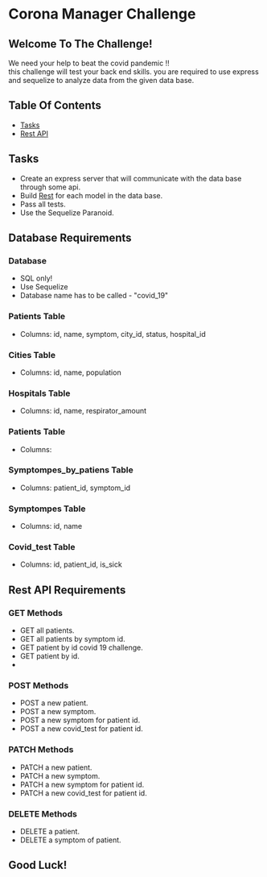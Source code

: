 # Corona Manager Challenge

## Welcome To The Challenge!
We need your help to beat the covid pandemic !! \
this challenge will test your back end skills. you are required to use express and sequelize to analyze data from the given data base.


## Table Of Contents

* [Tasks](#Tasks) 
* [Rest API](#Rest-API)

## Tasks
- Create an express server that will communicate with the data base through some api.
- Build [Rest](#Rest-API) for each model in the data base.
- Pass all tests.
- Use the Sequelize Paranoid.

## Database Requirements
### Database
- SQL only!
- Use Sequelize
- Database name has to be called - "covid_19"

### Patients Table
- Columns: id, name, symptom, city_id, status, hospital_id
### Cities Table
- Columns: id, name, population
### Hospitals Table
- Columns: id, name, respirator_amount
### Patients Table
- Columns: 
### Symptompes_by_patiens Table
- Columns: patient_id, symptom_id
### Symptompes Table
- Columns: id, name
### Covid_test Table
- Columns: id, patient_id, is_sick


## Rest API Requirements
### GET Methods
- GET all patients.
- GET all patients by symptom id.
- GET patient by id covid 19 challenge.
- GET patient by id.
- 
### POST Methods
- POST a new patient.
- POST a new symptom.
- POST a new symptom for patient id.
- POST a new covid_test for patient id.

### PATCH Methods
- PATCH a new patient.
- PATCH a new symptom.
- PATCH a new symptom for patient id.
- PATCH a new covid_test for patient id.

### DELETE Methods
- DELETE a patient.
- DELETE a symptom of patient.

## Good Luck!